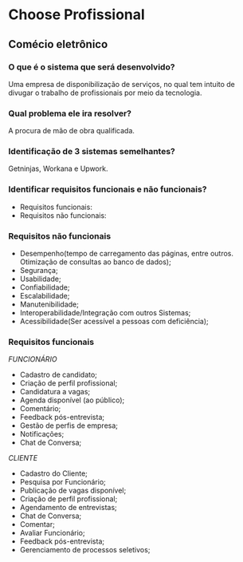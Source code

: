# Choose Profissional
## Comécio eletrônico 
###  O que é o sistema que será desenvolvido? 
Uma empresa de disponibilização de serviços, no qual tem intuito de divugar o trabalho de profissionais por meio da tecnologia. 
###  Qual problema ele ira resolver?
 A procura de mão de obra qualificada.
###  Identificação de 3 sistemas semelhantes?
 Getninjas, Workana e Upwork.
### Identificar requisitos funcionais e não funcionais?
- Requisitos funcionais:
- Requisitos não funcionais:
### Requisitos não funcionais
 
- Desempenho(tempo de carregamento das páginas, entre outros. Otimização de consultas ao banco de dados);
- Segurança;
- Usabilidade;
- Confiabilidade;
- Escalabilidade;
- Manutenibilidade;
- Interoperabilidade/Integração com outros Sistemas;
- Acessibilidade(Ser acessível a pessoas com deficiência);

### Requisitos funcionais  

*FUNCIONÁRIO* 
                                   
- Cadastro de candidato;
- Criação de perfil profissional;
- Candidatura a vagas;
- Agenda disponível (ao público);
- Comentário;
- Feedback pós-entrevista;
- Gestão de perfis de empresa; 
- Notificações;
- Chat de Conversa;

*CLIENTE*

- Cadastro do Cliente; 
- Pesquisa por Funcionário;
- Publicação de vagas disponível;
- Criação de perfil profissional;
- Agendamento de entrevistas;
- Chat de Conversa; 
- Comentar;
- Avaliar Funcionário;
- Feedback pós-entrevista;
- Gerenciamento de processos seletivos;

